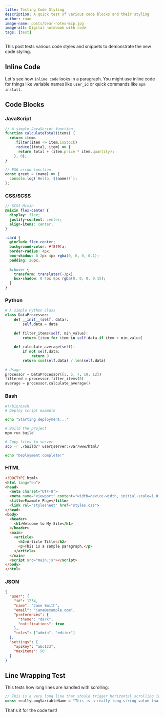 ```yaml
---
title: Testing Code Styling
description: A quick test of various code blocks and their styling
author: ruan
image-name: posts/bear-notes-mcp.jpg
image-alt: Digital notebook with code
tags: [test]
---
```


This post tests various code styles and snippets to demonstrate the new code styling.

## Inline Code

Let's see how `inline code` looks in a paragraph. You might use inline code for things like variable names like `user_id` or quick commands like `npm install`.

## Code Blocks

### JavaScript

```javascript
// A simple JavaScript function
function calculateTotal(items) {
  return items
    .filter(item => item.inStock)
    .reduce((total, item) => {
      return total + (item.price * item.quantity);
    }, 0);
}

// ES6 arrow function
const greet = (name) => {
  console.log(`Hello, ${name}!`);
};
```

### CSS/SCSS

```scss
// SCSS Mixin
@mixin flex-center {
  display: flex;
  justify-content: center;
  align-items: center;
}

.card {
  @include flex-center;
  background-color: #f8f9fa;
  border-radius: 4px;
  box-shadow: 0 2px 4px rgba(0, 0, 0, 0.1);
  padding: 20px;
  
  &:hover {
    transform: translateY(-3px);
    box-shadow: 0 4px 8px rgba(0, 0, 0, 0.15);
  }
}
```

### Python

```python
# A simple Python class
class DataProcessor:
    def __init__(self, data):
        self.data = data
        
    def filter_items(self, min_value):
        return [item for item in self.data if item > min_value]
        
    def calculate_average(self):
        if not self.data:
            return 0
        return sum(self.data) / len(self.data)
        
# Usage
processor = DataProcessor([1, 5, 7, 10, 12])
filtered = processor.filter_items(5)
average = processor.calculate_average()
```

### Bash

```bash
#!/bin/bash
# Deploy script example

echo "Starting deployment..."

# Build the project
npm run build

# Copy files to server
scp -r ./build/* user@server:/var/www/html/

echo "Deployment complete!"
```

### HTML

```html
<!DOCTYPE html>
<html lang="en">
<head>
  <meta charset="UTF-8">
  <meta name="viewport" content="width=device-width, initial-scale=1.0">
  <title>Example Page</title>
  <link rel="stylesheet" href="styles.css">
</head>
<body>
  <header>
    <h1>Welcome to My Site</h1>
  </header>
  <main>
    <article>
      <h2>Article Title</h2>
      <p>This is a sample paragraph.</p>
    </article>
  </main>
  <script src="main.js"></script>
</body>
</html>
```

### JSON

```json
{
  "user": {
    "id": 1234,
    "name": "Jane Smith",
    "email": "jane@example.com",
    "preferences": {
      "theme": "dark",
      "notifications": true
    },
    "roles": ["admin", "editor"]
  },
  "settings": {
    "apiKey": "abc123",
    "maxItems": 50
  }
}
```

## Line Wrapping Test

This tests how long lines are handled with scrolling:

```javascript
// This is a very long line that should trigger horizontal scrolling in the code block to ensure we're handling long lines properly without breaking the layout of the page or making the text unreadable through improper wrapping
const reallyLongVariableName = "This is a really long string value that goes on and on and shouldn't wrap but instead should create a horizontal scrollbar in the pre element";
```

That's it for the code test!
